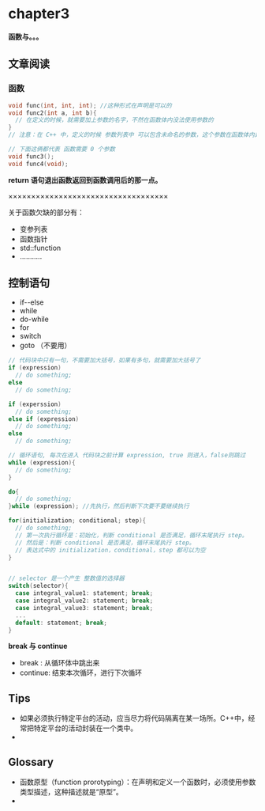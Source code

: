 # chapter3



**函数与。。。**



## 文章阅读

### 函数

```c++
void func(int, int, int); //这种形式在声明是可以的
void func2(int a, int b){
  // 在定义的时候，就需要加上参数的名字，不然在函数体内没法使用参数的
}
// 注意：在 C++ 中，定义的时候 参数列表中 可以包含未命名的参数，这个参数在函数体内是无法使用的，占坑而已

// 下面这俩都代表 函数需要 0 个参数
void func3();
void func4(void);
```



**return 语句退出函数返回到函数调用后的那一点。**



×××××××××××××××××××××××××××××××××××

关于函数欠缺的部分有：

* 变参列表
* 函数指针
* std::function
* ...........





## 控制语句

* if--else
* while
* do-while
* for
* switch
* goto （不要用）

```c++
// 代码块中只有一句，不需要加大括号，如果有多句，就需要加大括号了
if (expression)
  // do something;
else
  // do something;

if (experssion)
  // do something;
else if (expression)
  // do something;
else
  // do something;

// 循环语句, 每次在进入 代码块之前计算 expression, true 则进入，false则跳过
while (expression){
  // do something;
}

do{
  // do something;
}while (expression); //先执行，然后判断下次要不要继续执行

for(initialization; conditional; step){
  // do something;
  // 第一次执行循环是：初始化，判断 conditional 是否满足，循环末尾执行 step。
  // 然后是：判断 conditional 是否满足，循环末尾执行 step。
  // 表达式中的 initialization，conditional，step 都可以为空
}


// selector 是一个产生 整数值的选择器
switch(selector){
  case integral_value1: statement; break;
  case integral_value2: statement; break;
  case integral_value3: statement; break;
  ...
  default: statement; break; 
}
```



**break 与 continue**

* break : 从循环体中跳出来
* continue: 结束本次循环，进行下次循环







## Tips

* 如果必须执行特定平台的活动，应当尽力将代码隔离在某一场所。C++中，经常把特定平台的活动封装在一个类中。
* ​



## Glossary 

*  函数原型（function prorotyping）：在声明和定义一个函数时，必须使用参数类型描述，这种描述就是“原型”。
* ​